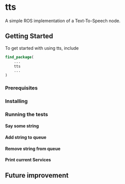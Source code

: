 # tts
A simple ROS implementation of a Text-To-Speech node.
## Getting Started
To get started with using tts, include 
```CMake
find_package(
	...
  	tts
	...
)
```
### Prerequisites
### Installing
### Running the tests
#### Say some string
#### Add string to queue
#### Remove string from queue
#### Print current Services



## Future improvement
